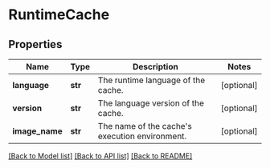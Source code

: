 # RuntimeCache

## Properties
Name | Type | Description | Notes
------------ | ------------- | ------------- | -------------
**language** | **str** | The runtime language of the cache. | [optional] 
**version** | **str** | The language version of the cache. | [optional] 
**image_name** | **str** | The name of the cache&#x27;s execution environment. | [optional] 

[[Back to Model list]](../README.md#documentation-for-models) [[Back to API list]](../README.md#documentation-for-api-endpoints) [[Back to README]](../README.md)

